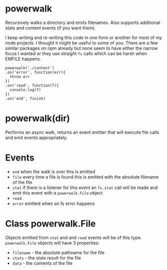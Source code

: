 powerwalk
=========

Recursively walks a directory and emits filenames. Also supports additional stats and content events (if you want them).

I keep writing and re-writing this code in one form or another for most of my node projects. I thought it might be useful to some of you. There are a few similar packages on npm already but none seem to have either the narrow focus I wanted or they use straight `fs` calls which can be harsh when EMFILE happens.

    powerwalk('./content')
    .on('error', function(err){
      throw err
    })
    .on('read', function(f){
      console.log(f)
    })
    .on('end', finish)

# powerwalk(dir)

Performs an async walk, returns an event emitter that will execute file calls and emit events appropriately.

# Events

* `end` when the walk is over this is emitted
* `file` every time a file is found this is emitted with the absolute filename of the file
* `stat` if there is a listener for this event an `fs.stat` call will be made and emit this event with a `powerwalk.File` object
* `read`
* `error` emitted when an fs error happens

# Class powerwalk.File

Objects emitted from `stat` and and `read` events will be of this type. `powerwalk.File` objects will have 3 properties:

* `filename` - the absolute pathname for the file
* `stats` - the stats result for the file
* `data` - the contents of the file
